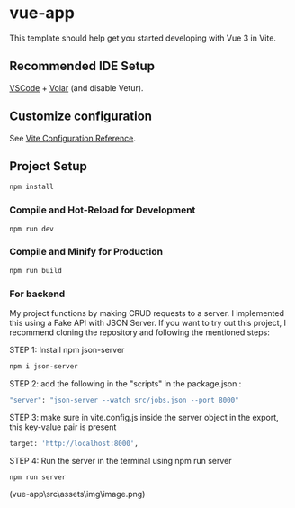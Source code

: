 # vue-app

This template should help get you started developing with Vue 3 in Vite.

## Recommended IDE Setup

[VSCode](https://code.visualstudio.com/) + [Volar](https://marketplace.visualstudio.com/items?itemName=Vue.volar) (and disable Vetur).

## Customize configuration

See [Vite Configuration Reference](https://vitejs.dev/config/).

## Project Setup

```sh
npm install
```

### Compile and Hot-Reload for Development

```sh
npm run dev
```

### Compile and Minify for Production

```sh
npm run build
```

### For backend
My project functions by making CRUD requests to a server. I implemented this using a Fake API with JSON Server. If you want to try out this project, I recommend cloning the repository and following the mentioned steps:

STEP 1: Install npm json-server
```sh
npm i json-server
```

STEP 2: add the following in the "scripts" in the package.json :
```sh
"server": "json-server --watch src/jobs.json --port 8000"
```

STEP 3: make sure in vite.config.js inside the server object in the export, this key-value pair is present
```sh
target: 'http://localhost:8000',
```

STEP 4: Run the server in the terminal using npm run server
```sh
npm run server
```
(vue-app\src\assets\img\image.png)